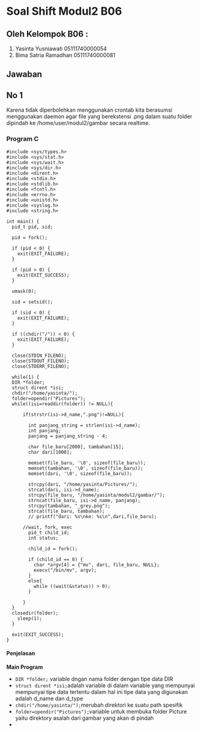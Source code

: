 # Soal Shift Modul2 B06

## Oleh Kelompok B06 :
1. Yasinta Yusniawati   05111740000054
2. Bima Satria Ramadhan 05111740000081

## Jawaban

## No 1
Karena tidak diperbolehkan menggunakan crontab kita berasumsi menggunakan daemon agar file yang berekstensi .png dalam suatu folder dipindah ke /home/user/modul2/gambar secara realtime.

### Program C
```
#include <sys/types.h>
#include <sys/stat.h>
#include <sys/wait.h>
#include <sys/dir.h>
#include <dirent.h>
#include <stdio.h>
#include <stdlib.h>
#include <fcntl.h>
#include <errno.h>
#include <unistd.h>
#include <syslog.h>
#include <string.h>

int main() {
  pid_t pid, sid;

  pid = fork();

  if (pid < 0) {
    exit(EXIT_FAILURE);
  }

  if (pid > 0) {
    exit(EXIT_SUCCESS);
  }

  umask(0);

  sid = setsid();

  if (sid < 0) {
    exit(EXIT_FAILURE);
  }

  if ((chdir("/")) < 0) {
    exit(EXIT_FAILURE);
  }

  close(STDIN_FILENO);
  close(STDOUT_FILENO);
  close(STDERR_FILENO);

  while(1) {
  DIR *folder;
  struct dirent *isi;
  chdir("/home/yasinta/");
  folder=opendir("Pictures");
  while((isi=readdir(folder)) != NULL){

      if(strstr(isi->d_name,".png")!=NULL){
        
        int panjang_string = strlen(isi->d_name);
        int panjang;
        panjang = panjang_string - 4;

        char file_baru[2000], tambahan[15];
        char dari[1000];

        memset(file_baru, '\0', sizeof(file_baru));
        memset(tambahan, '\0', sizeof(file_baru));
        memset(dari, '\0', sizeof(file_baru));
        
        strcpy(dari, "/home/yasinta/Pictures/");
        strcat(dari, isi->d_name);
        strcpy(file_baru, "/home/yasinta/modul2/gambar/");
        strncat(file_baru, isi->d_name, panjang);
        strcpy(tambahan, "_grey.png");
        strcat(file_baru, tambahan);
        // printf("dari: %s\nke: %s\n",dari,file_baru);

      //wait, fork, exec
        pid_t child_id;
        int status;
        
        child_id = fork();

        if (child_id == 0) {
          char *argv[4] = {"mv", dari, file_baru, NULL};
          execv("/bin/mv", argv);
        }
        else{
          while ((wait(&status)) > 0);
        }
        
      }
  }
  closedir(folder);
    sleep(1);
  }
  
  exit(EXIT_SUCCESS);
}
```
#### Penjelasan
**Main Program**
+ `DIR *folder;` variable dngan nama folder dengan tipe data DIR
+ `struct dirent *isi;`adalah variable di dalam variable yang mempunyai mempunyai tipe data tertentu dalam hal ini tipe data yang digunakan adalah d_name dan d_type
+ `chdir("/home/yasinta/");`merubah direktori ke suatu path spesifik
+ `folder=opendir("Pictures");`variable untuk membuka folder Picture yaitu direktory asalah dari gambar yang akan di pindah
+ 
